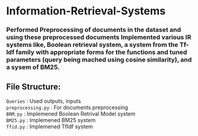 # Information-Retrieval-Systems

### Performed Preprocessing of documents in the dataset and using these preprocessed documents Implemented various IR systems like, Boolean retrieval system, a system from the Tf-Idf family with appropriate forms for the functions and tuned parameters (query being mached using cosine similarity), and a sysem of BM25.

## File Structure:
`Queries` : Used outputs, inputs <br>
`preprocessing.py` : For documents preprocessing<br>
`BRM.py` : Implemened Boolean Retrival Model system <br>
`BM25.py` : Implemened BM25 system<br>
`Tfid.py` : Implemened TfIdf system <br>

